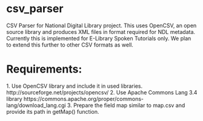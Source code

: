 # csv_parser
CSV Parser for National Digital Library project. This uses OpenCSV, an open source library and produces XML files in format required for NDL metadata. Currently this is implemented for E-Library Spoken Tutorials only. We plan to extend this further to other CSV formats as well.
<h1>Requirements:</h1>
1. Use OpenCSV library and include it in used libraries.
http://sourceforge.net/projects/opencsv/
2. Use Apache Commons Lang 3.4 library
https://commons.apache.org/proper/commons-lang/download_lang.cgi
3. Prepare the field map similar to map.csv and provide its path in getMap() function.


